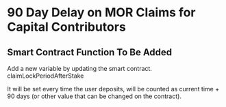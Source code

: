 # 90 Day Delay on MOR Claims for Capital Contributors 

## Smart Contract Function To Be Added
Add a new variable by updating the smart contract. 
claimLockPeriodAfterStake 

It will be set every time the user deposits, will be counted as current time + 90 days (or other value that can be changed on the contract).
